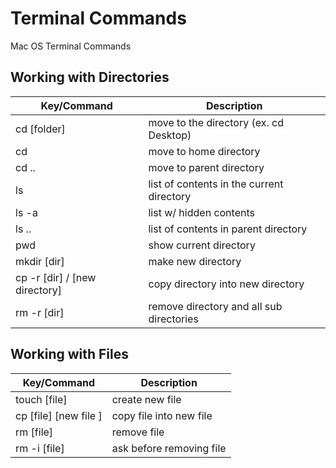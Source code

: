 # Terminal Commands
Mac OS Terminal Commands

## Working with Directories

| Key/Command | Description |
| ----------- | ----------- |
| cd [folder] | move to the directory (ex. cd Desktop) |
| cd | move to home directory |
| cd .. | move to parent directory |
| ls | list of contents in the current directory |
| ls -a | list w/ hidden contents |
| ls .. | list of contents in parent directory |
| pwd | show current directory |
| mkdir [dir] | make new directory |
| cp -r [dir] / [new directory] | copy directory into new directory |
| rm -r [dir] | remove directory and all sub directories |



## Working with Files

| Key/Command | Description |
| ----------- | ----------- |
| touch [file] | create new file |
| cp [file] [new file ] | copy file into new file |
| rm [file] | remove file |
| rm -i [file] | ask before removing file |


